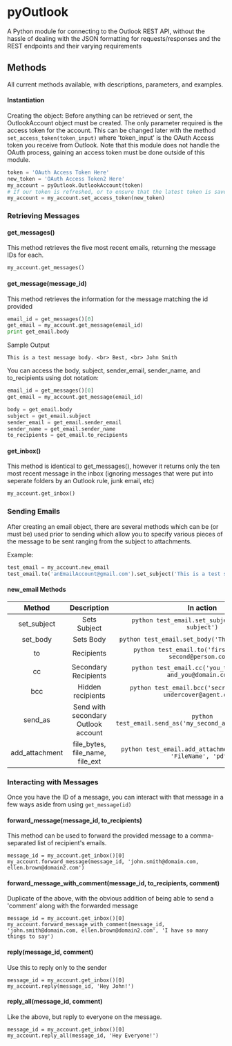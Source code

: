# pyOutlook
A Python module for connecting to the Outlook REST API, without the hassle of dealing with the JSON formatting for requests/responses and the REST endpoints and their varying requirements

## Methods
All current methods available, with descriptions, parameters, and examples.

#### Instantiation
Creating the object: Before anything can be retrieved or sent, the OutlookAccount object must be created. The only parameter required is the access token for the account. This can be changed later with the method ```set_access_token(token_input)``` where 'token_input' is the OAuth Access token you receive from Outlook. Note that this module does not handle the OAuth process, gaining an access token must be done outside of this module.

```python
token = 'OAuth Access Token Here'
new_token = 'OAuth Access Token2 Here'
my_account = pyOutlook.OutlookAccount(token)
# If our token is refreshed, or to ensure that the latest token is saved prior to calling a method. 
my_account = my_account.set_access_token(new_token)
```
### Retrieving Messages

#### get_messages()
This method retrieves the five most recent emails, returning the message IDs for each.
```python
my_account.get_messages()
```
#### get_message(message_id)
This method retrieves the information for the message matching the id provided
```python
email_id = get_messages()[0]
get_email = my_account.get_message(email_id)
print get_email.body
```
Sample Output
```
This is a test message body. <br> Best, <br> John Smith
```
You can access the body, subject, sender_email, sender_name, and to_recipients using dot notation:
```python
email_id = get_messages()[0]
get_email = my_account.get_message(email_id)

body = get_email.body
subject = get_email.subject
sender_email = get_email.sender_email
sender_name = get_email.sender_name
to_recipients = get_email.to_recipients
```

#### get_inbox()
This method is identical to get_messages(), however it returns only the ten most recent message in the inbox (ignoring messages that were put into seperate folders by an Outlook rule, junk email, etc)

```python
my_account.get_inbox()
```

### Sending Emails
After creating an email object, there are several methods which can be (or must be) used prior to sending which allow you to specify various pieces of the message to be sent ranging from the subject to attachments.

Example:
```python
test_email = my_account.new_email
test_email.to('anEmailAccount@gmail.com').set_subject('This is a test subject').set_body('This is a test body. <br> Best, <br> John Smith').add_attachment('FILE_BYTES_HERE', 'FileName', 'pdf').send()
```

#### new_email Methods

| Method       | Description                       | In action                                                             |
|:---------:   |:----------------------:           |:-------------------------------------------------------------------:  |
|set_subject   |Sets Subject                       |```python test_email.set_subject('This is a subject')```               |
|set_body      |Sets Body                          |```python test_email.set_body('This is body text')```                  |
|to            |Recipients                         |```python test_email.to('first@person.com, second@person.com')```      |
|cc            |Secondary Recipients               |```python test_email.cc('you_to@domain.com, and_you@domain.com')```    |
|bcc           |Hidden recipients                  |```python test_email.bcc('secretive@guy.com, undercover@agent.com')``` |
|send_as       |Send with secondary Outlook account|```python test_email.send_as('my_second_alias@outlook.com')```         |
|add_attachment|file_bytes, file_name, file_ext    |```python test_email.add_attachment('FILE_BYTES', 'FileName', 'pdf')```|

### Interacting with Messages
Once you have the ID of a message, you can interact with that message in a few ways aside from using ```get_message(id)```

#### forward_message(message_id, to_recipients)
This method can be used to forward the provided message to a comma-separated list of recipient's emails.
```
message_id = my_account.get_inbox()[0]
my_account.forward_message(message_id, 'john.smith@domain.com, ellen.brown@domain2.com')
```

#### forward_message_with_comment(message_id, to_recipients, comment)
Duplicate of the above, with the obvious addition of being able to send a 'comment' along with the forwarded message
```
message_id = my_account.get_inbox()[0]
my_account.forward_message_with_comment(message_id, 'john.smith@domain.com, ellen.brown@domain2.com', 'I have so many things to say')
```

#### reply(message_id, comment)
Use this to reply only to the sender
```
message_id = my_account.get_inbox()[0]
my_account.reply(message_id, 'Hey John!')
```

#### reply_all(message_id, comment)
Like the above, but reply to everyone on the message. 
```
message_id = my_account.get_inbox()[0]
my_account.reply_all(message_id, 'Hey Everyone!')
```
